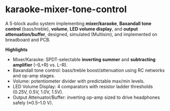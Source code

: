 # karaoke-mixer-tone-control
A 5-block audio system implementing **mixer/karaoke**, **Baxandall tone control** (bass/treble), **volume**, **LED volume display**, and **output attenuation/buffer**, designed, simulated (Multisim), and implemented on breadboard and PCB.

**Highlights**
- Mixer/Karaoke: SPDT-selectable **inverting summer** and **subtracting amplifier** (–(L+R) vs. L–R).
- Baxandall tone control: bass/treble boost/attenuation using RC networks and op-amp stages.
- Volume: potentiometer divider with predictable max/min levels.
- LED Volume Display: 4 comparators with resistor ladder thresholds (0.25V, 0.5V, 1.0V, 1.5V).
- Output Attenuator/Buffer: inverting op-amp sized to drive headphones safely (≈0.5–1.0 V). 
